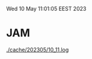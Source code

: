 Wed 10 May 11:01:05 EEST 2023
# JAM
<a href='./cache/202305/10_11.log'>./cache/202305/10_11.log</a>
